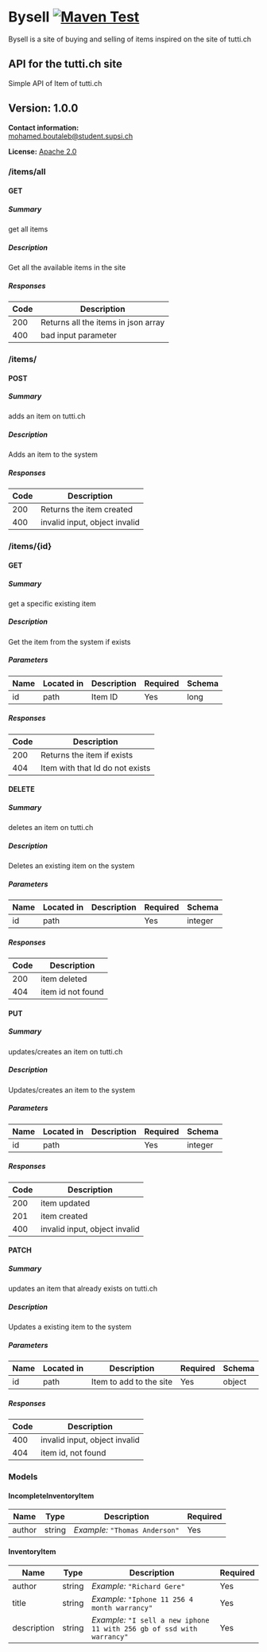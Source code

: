 # Bysell [![Maven Test](https://github.com/m-boutaleb/Bysell/actions/workflows/maven-test.yml/badge.svg)](https://github.com/m-boutaleb/Bysell/actions/workflows/maven-test.yml)
Bysell is a site of buying and selling of items inspired on the site of tutti.ch

## API for the tutti.ch site
Simple API of Item of tutti.ch

## Version: 1.0.0

**Contact information:**  
mohamed.boutaleb@student.supsi.ch  

**License:** [Apache 2.0](http://www.apache.org/licenses/LICENSE-2.0.html)

### /items/all

#### GET
##### Summary

get all items

##### Description

Get all the available items in the site

##### Responses

| Code | Description |
| ---- | ----------- |
| 200 | Returns all the items in json array |
| 400 | bad input parameter |

### /items/

#### POST
##### Summary

adds an item on tutti.ch

##### Description

Adds an item to the system

##### Responses

| Code | Description |
| ---- | ----------- |
| 200 | Returns the item created |
| 400 | invalid input, object invalid |

### /items/{id}

#### GET
##### Summary

get a specific existing item

##### Description

Get the item from the system if exists

##### Parameters

| Name | Located in | Description | Required | Schema |
| ---- | ---------- | ----------- | -------- | ---- |
| id | path | Item ID | Yes | long |

##### Responses

| Code | Description |
| ---- | ----------- |
| 200 | Returns the item if exists |
| 404 | Item with that Id do not exists |

#### DELETE
##### Summary

deletes an item on tutti.ch

##### Description

Deletes an existing item on the system

##### Parameters

| Name | Located in | Description | Required | Schema |
| ---- | ---------- | ----------- | -------- | ---- |
| id | path |  | Yes | integer |

##### Responses

| Code | Description |
| ---- | ----------- |
| 200 | item deleted |
| 404 | item id not found |

#### PUT
##### Summary

updates/creates an item on tutti.ch

##### Description

Updates/creates an item to the system

##### Parameters

| Name | Located in | Description | Required | Schema |
| ---- | ---------- | ----------- | -------- | ---- |
| id | path |  | Yes | integer |

##### Responses

| Code | Description |
| ---- | ----------- |
| 200 | item updated |
| 201 | item created |
| 400 | invalid input, object invalid |

#### PATCH
##### Summary

updates an item that already exists on tutti.ch

##### Description

Updates a existing item to the system

##### Parameters

| Name | Located in | Description | Required | Schema |
| ---- | ---------- | ----------- | -------- | ---- |
| id | path | Item to add to the site | Yes | object |

##### Responses

| Code | Description |
| ---- | ----------- |
| 400 | invalid input, object invalid |
| 404 | item id, not found |

### Models

#### IncompleteInventoryItem

| Name | Type | Description | Required |
| ---- | ---- | ----------- | -------- |
| author | string | _Example:_ `"Thomas Anderson"` | Yes |

#### InventoryItem

| Name | Type | Description | Required |
| ---- | ---- | ----------- | -------- |
| author | string | _Example:_ `"Richard Gere"` | Yes |
| title | string | _Example:_ `"Iphone 11 256 4 month warrancy"` | Yes |
| description | string | _Example:_ `"I sell a new iphone 11 with 256 gb of ssd with warrancy"` | Yes |
